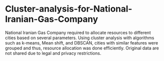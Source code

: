 # Cluster-analysis-for-National-Iranian-Gas-Company
National Iranian Gas Company required to allocate resources to
different cities based on several parameters. Using cluster analysis
with algorithms such as k-means, Mean shift, and DBSCAN, cities with
similar features were grouped and thus, resource allocation was done
efficiently. Original data are not shared due to legal and privacy restrictions. 
